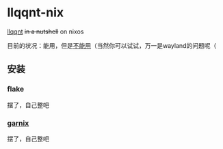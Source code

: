 # llqqnt-nix

[llqqnt](https://github.com/LiteLoaderQQNT/LiteLoaderQQNT) ~~in a nutshell~~ on nixos

目前的状况：能用，但是[不能用](https://github.com/LiteLoaderQQNT/LiteLoaderQQNT/issues/166)（当然你可以试试，万一是wayland的问题呢（

## 安装

### flake

摆了，自己整吧

### [garnix]("https://garnix.io)

摆了，自己整吧
